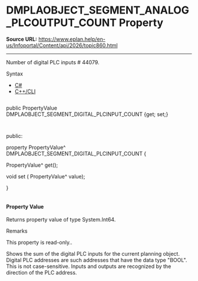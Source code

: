 # DMPLAOBJECT_SEGMENT_ANALOG_PLCOUTPUT_COUNT Property

**Source URL:** https://www.eplan.help/en-us/Infoportal/Content/api/2026/topic860.html

---

Number of digital PLC inputs # 44079.

Syntax

- [C#](#i-syntax-CS)
- [C++/CLI](#i-syntax-CPP2005)

```
```
public PropertyValue DMPLAOBJECT_SEGMENT_DIGITAL_PLCINPUT_COUNT {get; set;}
```
```

```
```
public:

property PropertyValue^ DMPLAOBJECT_SEGMENT_DIGITAL_PLCINPUT_COUNT {

   PropertyValue^ get();

   void set (    PropertyValue^ value);

}
```
```

#### Property Value

Returns property value of type System.Int64.

Remarks

This property is read-only..

Shows the sum of the digital PLC inputs for the current planning object. Digital PLC addresses are such addresses that have the data type "BOOL". This is not case-sensitive. Inputs and outputs are recognized by the direction of the PLC address.
